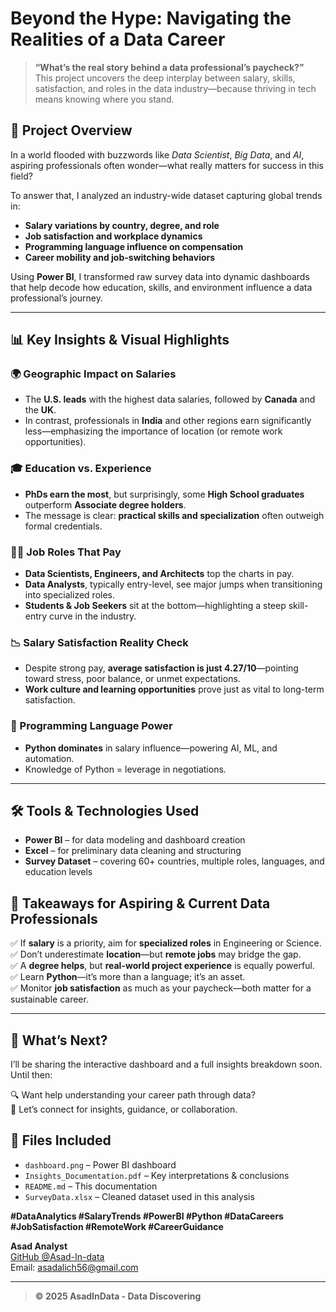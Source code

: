 # Beyond the Hype: Navigating the Realities of a Data Career

> **“What’s the real story behind a data professional’s paycheck?”**  
> This project uncovers the deep interplay between salary, skills, satisfaction, and roles in the data industry—because thriving in tech means knowing where you stand.



## 🧠 Project Overview

In a world flooded with buzzwords like *Data Scientist*, *Big Data*, and *AI*, aspiring professionals often wonder—what really matters for success in this field?

To answer that, I analyzed an industry-wide dataset capturing global trends in:

- **Salary variations by country, degree, and role**
- **Job satisfaction and workplace dynamics**
- **Programming language influence on compensation**
- **Career mobility and job-switching behaviors**

Using **Power BI**, I transformed raw survey data into dynamic dashboards that help decode how education, skills, and environment influence a data professional’s journey.


----------
## 📊 Key Insights & Visual Highlights

### 🌍 Geographic Impact on Salaries
- The **U.S. leads** with the highest data salaries, followed by **Canada** and the **UK**.
- In contrast, professionals in **India** and other regions earn significantly less—emphasizing the importance of location (or remote work opportunities).

### 🎓 Education vs. Experience
- **PhDs earn the most**, but surprisingly, some **High School graduates** outperform **Associate degree holders**.
- The message is clear: **practical skills and specialization** often outweigh formal credentials.

### 🧑‍💼 Job Roles That Pay
- **Data Scientists, Engineers, and Architects** top the charts in pay.
- **Data Analysts**, typically entry-level, see major jumps when transitioning into specialized roles.
- **Students & Job Seekers** sit at the bottom—highlighting a steep skill-entry curve in the industry.

### 📉 Salary Satisfaction Reality Check
- Despite strong pay, **average satisfaction is just 4.27/10**—pointing toward stress, poor balance, or unmet expectations.
- **Work culture and learning opportunities** prove just as vital to long-term satisfaction.

### 🐍 Programming Language Power
- **Python dominates** in salary influence—powering AI, ML, and automation.
- Knowledge of Python = leverage in negotiations.


---------
## 🛠️ Tools & Technologies Used

- **Power BI** – for data modeling and dashboard creation  
- **Excel** – for preliminary data cleaning and structuring  
- **Survey Dataset** – covering 60+ countries, multiple roles, languages, and education levels


## 📌 Takeaways for Aspiring & Current Data Professionals

✅ If **salary** is a priority, aim for **specialized roles** in Engineering or Science.  
✅ Don’t underestimate **location**—but **remote jobs** may bridge the gap.  
✅ A **degree helps**, but **real-world project experience** is equally powerful.  
✅ Learn **Python**—it’s more than a language; it’s an asset.  
✅ Monitor **job satisfaction** as much as your paycheck—both matter for a sustainable career.

----------

## 🚀 What’s Next?

I’ll be sharing the interactive dashboard and a full insights breakdown soon. Until then:

🔍 Want help understanding your career path through data?  
💬 Let’s connect for insights, guidance, or collaboration.


## 📎 Files Included

- `dashboard.png` – Power BI dashboard  
- `Insights_Documentation.pdf` – Key interpretations & conclusions  
- `README.md` – This documentation  
- `SurveyData.xlsx` – Cleaned dataset used in this analysis



**#DataAnalytics #SalaryTrends #PowerBI #Python #DataCareers #JobSatisfaction #RemoteWork #CareerGuidance**

**Asad Analyst**  
[GitHub @Asad-In-data](https://github.com/Asad-In-Data)  
Email: asadalich56@gmail.com

---

> **© 2025 AsadInData - Data Discovering**

